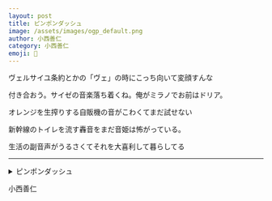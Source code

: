```yaml
---
layout: post
title: ピンポンダッシュ
image: /assets/images/ogp_default.png
author: 小西善仁
category: 小西善仁
emoji: 🍊
---
```


<div class="tanka-area"><div class="tanka">
<p>ヴェルサイユ条約とかの「ヴェ」の時にこっち向いて変顔すんな</p>

<p>付き合おう。サイゼの音楽落ち着くね。俺がミラノでお前はドリア。</p>

<p>オレンジを生搾りする自販機の音がこわくてまだ試せない</p>

<p>新幹線のトイレを流す轟音をまだ音姫は怖がっている。</p>

<p>生活の副音声がうるさくてそれを大喜利して暮らしてる</p>

</div></div>

---

<details><summary>ピンポンダッシュ</summary>
ヴェルサイユ条約とかの「ヴェ」の時にこっち向いて変顔すんな<br />
付き合おう。サイゼの音楽落ち着くね。俺がミラノでお前はドリア。<br />
オレンジを生搾りする自販機の音がこわくてまだ試せない<br />
新幹線のトイレを流す轟音をまだ音姫は怖がっている。<br />
生活の副音声がうるさくてそれを大喜利して暮らしてる<br />
<br />

</details>

小西善仁
